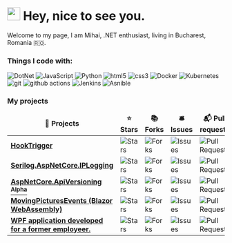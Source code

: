 <h1><img src="https://emojis.slackmojis.com/emojis/images/1531849430/4246/blob-sunglasses.gif?1531849430" width="30"/> Hey, nice to see you.</h1>

Welcome to my page, I am Mihai, .NET enthusiast, living in Bucharest, Romania 🇷🇴.

<h3>Things I code with:</h3>
<p>
  <img alt="DotNet" src="https://img.shields.io/badge/-DotNet-46a2f1?style=flat-square&logo=.net&logoColor=white" />
  <img alt="JavaScript" src="https://img.shields.io/badge/-JavaScript-46a2f1?style=flat-square&logo=javascript&logoColor=white" />
  <img alt="Python" src="https://img.shields.io/badge/-Python-46a2f1?style=flat-square&logo=python&logoColor=white" />
  <img alt="html5" src="https://img.shields.io/badge/-HTML5-E34F26?style=flat-square&logo=html5&logoColor=white" />
  <img alt="css3" src="https://img.shields.io/badge/-CSS3-E34F26?style=flat-square&logo=css3&logoColor=white" />
  <img alt="Docker" src="https://img.shields.io/badge/-Docker-009933?style=flat-square&logo=docker&logoColor=white" />
  <img alt="Kubernetes" src="https://img.shields.io/badge/-Kubernetes-009933?style=flat-square&logo=kubernetes&logoColor=white" />
  <img alt="git" src="https://img.shields.io/badge/-Git-ff9900?style=flat-square&logo=git&logoColor=white" />
  <img alt="github actions" src="https://img.shields.io/badge/-Github_Actions-990099?style=flat-square&logo=github-actions&logoColor=white" />
  <img alt="Jenkins" src="https://img.shields.io/badge/-Jenkins-990099?style=flat-square&logo=jenkins&logoColor=white" />
  <img alt="Asnible" src="https://img.shields.io/badge/-Ansible-990099?style=flat-square&logo=ansible&logoColor=white" />
  
</p>
<h3>My projects</h3>
<table>
  <thead align="center">
    <tr border: none;>
      <td><b>🎁 Projects</b></td>
      <td><b>⭐ Stars</b></td>
      <td><b>📚 Forks</b></td>
      <td><b>🛎 Issues</b></td>
      <td><b>📬 Pull requests</b></td>
    </tr>
  </thead>
  <tbody>
    <tr>
	  <td><a href="https://github.com/mihaimyh/HookTrigger" target="_blank"><b>HookTrigger</b></a></td>
      <td><img alt="Stars" src="https://img.shields.io/github/stars/mihaimyh/HookTrigger?style=flat-square&labelColor=343b41"/></td>
      <td><img alt="Forks" src="https://img.shields.io/github/forks/mihaimyh/HookTrigger?style=flat-square&labelColor=343b41"/></td>
      <td><img alt="Issues" src="https://img.shields.io/github/issues/mihaimyh/HookTrigger?style=flat-square&labelColor=343b41"/></td>
      <td><img alt="Pull Requests" src="https://img.shields.io/github/issues-pr/mihaimyh/HookTrigger?style=flat-square&labelColor=343b41"/></td>
    </tr>
    <tr>
	  <td><a href="https://github.com/mihaimyh/Serilog.AspNetCore.IPLogging" target="_blank"><b>Serilog.AspNetCore.IPLogging</b></a></td>
      <td><img alt="Stars" src="https://img.shields.io/github/stars/mihaimyh/Serilog.AspNetCore.IPLogging?style=flat-square&labelColor=343b41"/></td>
      <td><img alt="Forks" src="https://img.shields.io/github/forks/mihaimyh/Serilog.AspNetCore.IPLogging?style=flat-square&labelColor=343b41"/></td>
      <td><img alt="Issues" src="https://img.shields.io/github/issues/mihaimyh/Serilog.AspNetCore.IPLogging?style=flat-square&labelColor=343b41"/></td>
      <td><img alt="Pull Requests" src="https://img.shields.io/github/issues-pr/mihaimyh/Serilog.AspNetCore.IPLogging?style=flat-square&labelColor=343b41"/></td>
    </tr>
    <tr>
	  <td><a href="https://github.com/mihaimyh/AspNetCore.ApiVersioning" target="_blank"><b>AspNetCore.ApiVersioning <sup>Alpha<sup></b></a></td>
      <td><img alt="Stars" src="https://img.shields.io/github/stars/mihaimyh/AspNetCore.ApiVersioning?style=flat-square&labelColor=343b41"/></td>
      <td><img alt="Forks" src="https://img.shields.io/github/forks/mihaimyh/AspNetCore.ApiVersioning?style=flat-square&labelColor=343b41"/></td>
      <td><img alt="Issues" src="https://img.shields.io/github/issues/mihaimyh/AspNetCore.ApiVersioning?style=flat-square&labelColor=343b41"/></td>
      <td><img alt="Pull Requests" src="https://img.shields.io/github/issues-pr/mihaimyh/AspNetCore.ApiVersioning?style=flat-square&labelColor=343b41"/></td>
    </tr>
    <tr>
    <td><a href="https://movingpicturesevents.ro/" target="_blank"><b>MovingPicturesEvents (Blazor WebAssembly)</b></a></td>
      <td><img alt="Stars" src="https://img.shields.io/github/stars/mihaimyh/MovingPicturesEvents?style=flat-square&labelColor=343b41"/></td>
      <td><img alt="Forks" src="https://img.shields.io/github/forks/mihaimyh/MovingPicturesEvents?style=flat-square&labelColor=343b41"/></td>
      <td><img alt="Issues" src="https://img.shields.io/github/issues/mihaimyh/MovingPicturesEvents?style=flat-square&labelColor=343b41"/></td>
      <td><img alt="Pull Requests" src="https://img.shields.io/github/issues-pr/mihaimyh/MovingPicturesEvents?style=flat-square&labelColor=343b41"/></td>
    </tr>
	  <tr>
		  <td><a href="https://github.com/mihaimyh/SdeHelper" target="_blank"><b>WPF application developed for a former employeer.</b></a></td>
      <td><img alt="Stars" src="https://img.shields.io/github/stars/mihaimyh/sdeHelper?style=flat-square&labelColor=343b41"/></td>
      <td><img alt="Forks" src="https://img.shields.io/github/forks/mihaimyh/sdeHelper?style=flat-square&labelColor=343b41"/></td>
      <td><img alt="Issues" src="https://img.shields.io/github/issues/mihaimyh/sdeHelper?style=flat-square&labelColor=343b41"/></td>
      <td><img alt="Pull Requests" src="https://img.shields.io/github/issues-pr/mihaimyh/sdeHelper?style=flat-square&labelColor=343b41"/></td>
    </tr>

  </tbody>
</table>